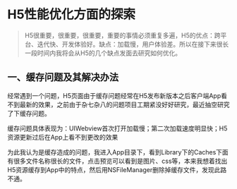 # H5性能优化方面的探索

> H5很重要，很重要，很重要，重要的事情必须重复多遍，H5的优点：跨平台、迭代快、开发体验好。缺点：加载慢，用户体验差。所以在接下来很长一段时间内我将会从H5的几个缺点发面去研究如何优化。

## 

## 一、缓存问题及其解决办法

经常遇到一个问题，H5页面由于缓存问题经常在H5发布新版本之后客户端App看不到最新的效果，之前由于杂七杂八的问题项目工期紧没好好研究，最近抽空研究了下缓存问题。

缓存问题具体表现为：UIWebview首次打开加载慢；第二次加载速度明显快；H5资源更新过后在App上看不到更改的效果

为此我认为是缓存造成的问题，我进入App目录下，看到Library下的Caches下面有很多文件名称很长的文件，点击预览可以看到是图片、css等，本来我想着找出H5资源缓存到App中的特点，然后用NSFileManager删除掉缓存文件，发现此路不通。








